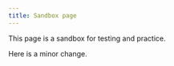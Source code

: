 ```yaml
---
title: Sandbox page
---
```


This page is a sandbox for testing and practice.

Here is a minor change.
